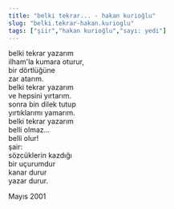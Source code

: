 ```yaml
---
title: "belki tekrar... - hakan kurioğlu"
slug: "belki.tekrar-hakan.kurioglu"
tags: ["şiir","hakan kurioğlu","sayı: yedi"]
---
```

belki tekrar yazarım\
ilham'la kumara oturur,\
bir dörtlüğüne\
zar atarım.\
belki tekrar yazarım\
ve hepsini yırtarım.\
sonra bin dilek tutup\
yırtıklarımı yamarım.\
belki tekrar yazarım\
belli olmaz...\
belli olur!\
şair:\
sözcüklerin kazdığı\
bir uçurumdur\
kanar durur\
yazar durur.

Mayıs 2001
